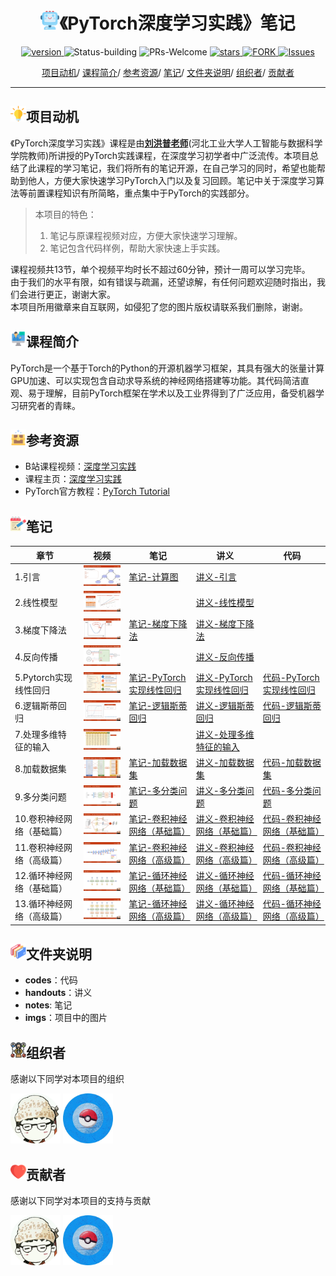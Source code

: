 
<p align="center">
<h1 align="center"> <img src="./imgs/icon/ai.png" width="30" />《PyTorch深度学习实践》笔记</h1>
</p>

<p align="center">
  	<a href="https://img.shields.io/badge/version-v0.1.0-blue">
      <img alt="version" src="https://img.shields.io/badge/version-v0.1.0-blue?color=FF8000?color=009922" />
    </a>
  <a >
       <img alt="Status-building" src="https://img.shields.io/badge/Status-building-blue" />
  	</a>
  <a >
       <img alt="PRs-Welcome" src="https://img.shields.io/badge/PRs-Welcome-red" />
  	</a>
   	<a href="https://github.com/MLNLP-World/Pytorch-Deep-Learning-Practice-Notes/stargazers">
       <img alt="stars" src="https://img.shields.io/github/stars/MLNLP-World/Pytorch-Deep-Learning-Practice-Notes" />
  	</a>
  	<a href="https://github.com/MLNLP-World/Pytorch-Deep-Learning-Practice-Notes/network/members">
       <img alt="FORK" src="https://img.shields.io/github/forks/MLNLP-World/Pytorch-Deep-Learning-Practice-Notes?color=FF8000" />
  	</a>
    <a href="https://github.com/MLNLP-World/Pytorch-Deep-Learning-Practice-Notes/issues">
      <img alt="Issues" src="https://img.shields.io/github/issues/MLNLP-World/Pytorch-Deep-Learning-Practice-Notes?color=0088ff"/>
    </a>
    <br />
</p>

<div align="center">
<p align="center">
  <a href="#项目动机">项目动机</a>/
  <a href="#课程简介">课程简介</a>/
  <a href="#参考资源">参考资源</a>/
  <a href="#笔记">笔记</a>/
  <a href="#文件夹说明">文件夹说明</a>/
  <a href="#组织者">组织者</a>/
  <a href="#贡献者">贡献者</a>
</p>
</div>



---

## <img src="./imgs/icon/motivation.png" width="25" />项目动机

《PyTorch深度学习实践》课程是由[**刘洪普老师**](https://liuii.github.io/)(河北工业大学人工智能与数据科学学院教师)所讲授的PyTorch实践课程，在深度学习初学者中广泛流传。本项目总结了此课程的学习笔记，我们将所有的笔记开源，在自己学习的同时，希望也能帮助到他人，方便大家快速学习PyTorch入门以及复习回顾。笔记中关于深度学习算法等前置课程知识有所简略，重点集中于PyTorch的实践部分。

>本项目的特色：
>1. 笔记与原课程视频对应，方便大家快速学习理解。
>2. 笔记包含代码样例，帮助大家快速上手实践。

课程视频共13节，单个视频平均时长不超过60分钟，预计一周可以学习完毕。      
由于我们的水平有限，如有错误与疏漏，还望谅解，有任何问题欢迎随时指出，我们会进行更正，谢谢大家。     
本项目所用徽章来自互联网，如侵犯了您的图片版权请联系我们删除，谢谢。

## <img src="./imgs/icon/intro.png" width="25" />课程简介

PyTorch是一个基于Torch的Python的开源机器学习框架，其具有强大的张量计算GPU加速、可以实现包含自动求导系统的神经网络搭建等功能。其代码简洁直观、易于理解，目前PyTorch框架在学术以及工业界得到了广泛应用，备受机器学习研究者的青睐。


## <img src="./imgs/icon/resource.png" width="25" />参考资源

- B站课程视频：[深度学习实践](https://www.bilibili.com/video/BV1Y7411d7Ys)
- 课程主页：[深度学习实践](https://liuii.github.io/post/pytorch-tutorials/)
- PyTorch官方教程：[PyTorch Tutorial](https://pytorch.org/tutorials/)

## <img src="./imgs/icon/notes.png" width="25" />笔记

| 章节| 视频  | 笔记 | 讲义  | 代码 |
| ------ | ------------------------------------------------------------ | ------------------------------------------------------------ | ------- | ------- |
| 1.引言  | <a href="https://www.bilibili.com/video/BV1Y7411d7Ys?p=1">  <img src="./imgs/cover/01.png"  width="170" /></a> | [笔记-计算图](./notes/01_计算图.md) | [讲义-引言](./handouts/Lecture_01_Overview.pdf) |  |
|  2.线性模型     | <a href="https://www.bilibili.com/video/BV1Y7411d7Ys?p=2">  <img src="./imgs/cover/02.png"  width="170" /></a> | |[讲义-线性模型](./handouts/Lecture_02_Linear_Model.pdf) |  |
| 3.梯度下降法  | <a href="https://www.bilibili.com/video/BV1Y7411d7Ys?p=3">  <img src="./imgs/cover/03.png"  width="170" /></a>  | [笔记-梯度下降法](./notes/03_梯度下降法.md)| [讲义-梯度下降法](./handouts/Lecture_03_Gradient_Descent.pdf) | |
| 4.反向传播   | <a href="https://www.bilibili.com/video/BV1Y7411d7Ys?p=4">  <img src="./imgs/cover/04.png"  width="170" /></a> | | [讲义-反向传播](./handouts/Lecture_04_Back_Propagation.pdf) | |
| 5.Pytorch实现线性回归   |<a href="https://www.bilibili.com/video/BV1Y7411d7Ys?p=5">  <img src="./imgs/cover/05.png"  width="170" /></a>  | [笔记-PyTorch实现线性回归](./notes/05_线性回归.md) | [讲义-PyTorch实现线性回归](./handouts/Lecture_05_Linear_Regression_with_PyTorch.pdf) | [代码-PyTorch实现线性回归](./codes/05_线性回归.md)  |
| 6.逻辑斯蒂回归 | <a href="https://www.bilibili.com/video/BV1Y7411d7Ys?p=6">  <img src="./imgs/cover/06.png"  width="170" /></a>  | [笔记-逻辑斯蒂回归](./notes/06_逻辑斯蒂回归.md) |[讲义-逻辑斯蒂回归](./handouts/Lecture_06_Logistic_Regression.pdf) | [代码-逻辑斯蒂回归](./codes/06_逻辑斯蒂回归.md)|
| 7.处理多维特征的输入   | <a href="https://www.bilibili.com/video/BV1Y7411d7Ys?p=7">  <img src="./imgs/cover/07.png"  width="170" /></a>  | |[讲义-处理多维特征的输入](./handouts/Lecture_07_Multiple_Dimension_Input.pdf)  | |
| 8.加载数据集   | <a href="https://www.bilibili.com/video/BV1Y7411d7Ys?p=8">  <img src="./imgs/cover/08.png"  width="170" /></a>  |  [笔记-加载数据集](./notes/08_加载数据集.md) |[讲义-加载数据集](./handouts/Lecture_08_Dataset_and_Dataloader.pdf) |[代码-加载数据集](./codes/08_加载数据集.md) |
| 9.多分类问题 |<a href="https://www.bilibili.com/video/BV1Y7411d7Ys?p=9">  <img src="./imgs/cover/09.png"  width="170" /></a>|[笔记-多分类问题](./notes/09_多分类问题.md)| [讲义-多分类问题](./handouts/Lecture_09_Softmax_Classifier.pdf)| [代码-多分类问题](./codes/09_多分类问题.md) |
|10.卷积神经网络（基础篇）|<a href="https://www.bilibili.com/video/BV1Y7411d7Ys?p=10">  <img src="./imgs/cover/10.png"  width="170" /></a>|[笔记-卷积神经网络（基础篇）](./notes/10_卷积神经网络.md)| [讲义-卷积神经网络（基础篇）](./handouts/Lecture_10_Basic_CNN.pdf)| [代码-卷积神经网络（基础篇）](./codes/10_卷积神经网络.md)|
|11.卷积神经网络（高级篇）|<a href="https://www.bilibili.com/video/BV1Y7411d7Ys?p=11">  <img src="./imgs/cover/11.png"  width="170" /></a>|[笔记-卷积神经网络（高级篇）](./notes/11_卷积神经网络(高级).md)| [讲义-卷积神经网络（高级篇）](./handouts/Lecture_11_Advanced_CNN.pdf)|[代码-卷积神经网络（高级篇）](./codes/11_卷积神经网络(高级).md) |
|12.循环神经网络（基础篇）|<a href="https://www.bilibili.com/video/BV1Y7411d7Ys?p=12">  <img src="./imgs/cover/12.png"  width="170" /></a>|[笔记-循环神经网络（基础篇）](./notes/12_循环神经网络.md)|[讲义-循环神经网络（基础篇）](./handouts/Lecture_12_Basic_RNN.pdf) |[代码-循环神经网络（基础篇）](./codes/12_循环神经网络.md) |
|13.循环神经网络（高级篇）|<a href="https://www.bilibili.com/video/BV1Y7411d7Ys?p=13">  <img src="./imgs/cover/13.png"  width="170" /></a>|[笔记-循环神经网络（高级篇）](./notes/13_循环神经网络(高级).md) | [讲义-循环神经网络（高级篇）](./handouts/Lecture_13_RNN_Classifier.pdf) | [代码-循环神经网络（高级篇）](./codes/13_循环神经网络(高级).md) |




## <img src="./imgs/icon/folders.png" width="25" />文件夹说明


- **codes**：代码
- **handouts**：讲义
- **notes**: 笔记
- **imgs**：项目中的图片


## <img src="./imgs/icon/organizer.png" width="25" />组织者
感谢以下同学对本项目的组织

<a href="https://github.com/Weiyun1025">  <img src="./imgs/profile/weiyun_wang.jpg"  width="80" /></a>
<a href="https://github.com/YudiZh">  <img src="./imgs/profile/yudi_zhang.jpg"  width="80" /></a>



## <img src="./imgs/icon/heart.png" width="25" />贡献者
感谢以下同学对本项目的支持与贡献

<a href="https://github.com/Weiyun1025">  <img src="./imgs/profile/weiyun_wang.jpg"  width="80" /></a>
<a href="https://github.com/YudiZh">  <img src="./imgs/profile/yudi_zhang.jpg"  width="80" /></a>

